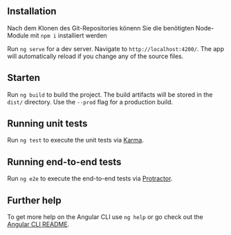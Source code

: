## Installation
Nach dem Klonen des Git-Repositories könenn Sie die benötigten Node-Module mit `npm i` installiert werden 

Run `ng serve` for a dev server. Navigate to `http://localhost:4200/`. The app will automatically reload if you change any of the source files.

## Starten

Run `ng build` to build the project. The build artifacts will be stored in the `dist/` directory. Use the `--prod` flag for a production build.

## Running unit tests

Run `ng test` to execute the unit tests via [Karma](https://karma-runner.github.io).

## Running end-to-end tests

Run `ng e2e` to execute the end-to-end tests via [Protractor](http://www.protractortest.org/).

## Further help

To get more help on the Angular CLI use `ng help` or go check out the [Angular CLI README](https://github.com/angular/angular-cli/blob/master/README.md).
